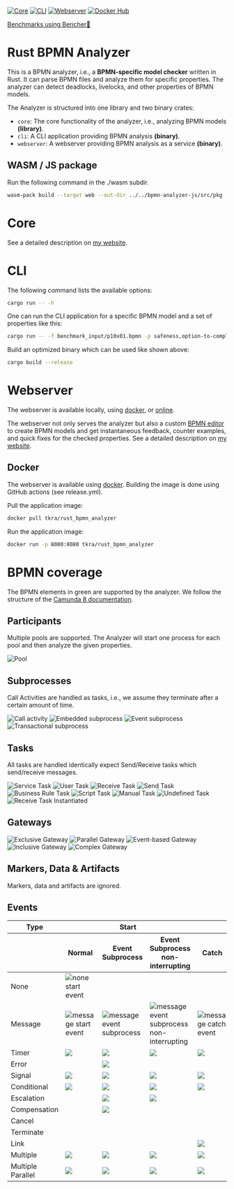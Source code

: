 [![Core](https://github.com/timKraeuter/rust_bpmn_analyzer/actions/workflows/core.yml/badge.svg)](https://github.com/timKraeuter/rust_bpmn_analyzer/actions/workflows/core.yml)
[![CLI](https://github.com/timKraeuter/rust_bpmn_analyzer/actions/workflows/cli.yml/badge.svg)](https://github.com/timKraeuter/rust_bpmn_analyzer/actions/workflows/cli.yml)
[![Webserver](https://github.com/timKraeuter/rust_bpmn_analyzer/actions/workflows/webserver.yml/badge.svg)](https://github.com/timKraeuter/rust_bpmn_analyzer/actions/workflows/webserver.yml)
[![Docker Hub](https://img.shields.io/docker/pulls/tkra/rust_bpmn_analyzer)](https://hub.docker.com/r/tkra/rust_bpmn_analyzer)


[Benchmarks using Bencher🐰](https://bencher.dev/console/projects/rust-bpmn-analyzer/perf)

# Rust BPMN Analyzer

This is a BPMN analyzer, i.e., a **BPMN-specific model checker** written in Rust. It can parse BPMN files and analyze them for
specific properties. The analyzer can detect deadlocks, livelocks, and other properties of
BPMN models.

The Analyzer is structured into one library and two binary crates:
- `core`: The core functionality of the analyzer, i.e., analyzing BPMN models **(library)**.
- `cli`: A CLI application providing BPMN analysis **(binary)**.
- `webserver`: A webserver providing BPMN analysis as a service **(binary)**.



## WASM / JS package

Run the following command in the ./wasm subdir.

```bash
wasm-pack build --target web --out-dir ../../bpmn-analyzer-js/src/pkg
```

# Core

See a detailed description on [my website](https://timkraeuter.com//rust-bpmn-analyzer/).

# CLI
The following command lists the available options:
```bash
cargo run -- -h
```
One can run the CLI application for a specific BPMN model and a set of properties like this:
```bash
cargo run -- -f benchmark_input/p10x01.bpmn -p safeness,option-to-complete,proper-completion,no-dead-activities
```

Build an optimized binary which can be used like shown above:
```bash
cargo build --release
```

# Webserver
The webserver is available locally, using [docker](https://hub.docker.com/r/tkra/rust_bpmn_analyzer), or [online](https://bpm-2024.whitefield-c9fed487.northeurope.azurecontainerapps.io/).

The webserver not only serves the analyzer but also a custom [BPMN editor](https://github.com/timKraeuter/bpmn-analyzer-js) to create BPMN models and get instantaneous feedback, counter examples, and quick fixes for the checked properties.
See a detailed description on [my website](https://timkraeuter.com//rust-bpmn-analyzer/).

## Docker

The webserver is available using [docker](https://hub.docker.com/r/tkra/rust_bpmn_analyzer).
Building the image is done using GitHub actions (see release.yml).

Pull the application image:
```bash
docker pull tkra/rust_bpmn_analyzer
```

Run the application image:
```bash
docker run -p 8080:8080 tkra/rust_bpmn_analyzer
```

# BPMN coverage

The BPMN elements in green are supported by the analyzer. We follow the structure of
the [Camunda 8 documentation](https://docs.camunda.io/docs/components/modeler/bpmn/bpmn-coverage/).

## Participants

Multiple pools are supported. The Analyzer will start one process for each pool and then analyze the
given properties.

![Pool](./documentation/assets/bpmn-symbols/pool.svg)

## Subprocesses

Call Activities are handled as tasks, i.e., we assume they terminate after a certain amount of time.

![Call activity](./documentation/assets/bpmn-symbols/call-activity.svg)
![Embedded subprocess](./documentation/assets/bpmn-symbols/embedded-subprocess.svg)
![Event subprocess](./documentation/assets/bpmn-symbols/event-subprocess.svg)
![Transactional subprocess](./documentation/assets/bpmn-symbols/transactional-subprocess.svg)

## Tasks

All tasks are handled identically expect Send/Receive tasks which send/receive messages.

![Service Task](./documentation/assets/bpmn-symbols/service-task.svg)
![User Task](./documentation/assets/bpmn-symbols/user-task.svg)
![Receive Task](./documentation/assets/bpmn-symbols/receive-task.svg)
![Send Task](./documentation/assets/bpmn-symbols/send-task.svg)
![Business Rule Task](./documentation/assets/bpmn-symbols/business-rule-task.svg)
![Script Task](./documentation/assets/bpmn-symbols/script-task.svg)
![Manual Task](./documentation/assets/bpmn-symbols/manual-task.svg)
![Undefined Task](./documentation/assets/bpmn-symbols/undefined-task.svg)
![Receive Task Instantiated](./documentation/assets/bpmn-symbols/receive-task-instantiated.svg)

## Gateways

![Exclusive Gateway](./documentation/assets/bpmn-symbols/exclusive-gateway.svg)
![Parallel Gateway](./documentation/assets/bpmn-symbols/parallel-gateway.svg)
![Event-based Gateway](./documentation/assets/bpmn-symbols/event-based-gateway.svg)
![Inclusive Gateway](./documentation/assets/bpmn-symbols/inclusive-gateway.svg)
![Complex Gateway](./documentation/assets/bpmn-symbols/complex-gateway.svg)

## Markers, Data & Artifacts

Markers, data and artifacts are ignored.

## Events

<table>
  <thead>
      <tr>
        <th>Type</th>
        <th colspan="3">Start</th>
        <th colspan="4">Intermediate</th>
        <th>End</th>
      </tr>
      <tr>
        <th></th>
        <th>Normal</th>
        <th>Event Subprocess</th>
        <th>Event Subprocess non-interrupting</th>
        <th>Catch</th>
        <th>Boundary</th>
        <th>Boundary non-interrupting</th>
        <th>Throw</th>
        <th></th>
      </tr>
  </thead>
  <tbody>
    <tr>
        <td>
            None
        </td>
        <td>
            <img src="./documentation/assets/bpmn-symbols/none-start-event.svg" alt="none start event" />
        </td>
        <td></td>
        <td></td>
        <td></td>
        <td></td>
        <td></td>
        <td>
            <img src="./documentation/assets/bpmn-symbols/none-throw-event.svg" alt="none throw event"/>
        </td>
        <td>
            <img src="./documentation/assets/bpmn-symbols/none-end-event.svg" alt="none end event"/>
        </td>
    </tr>
    <tr>
        <td>
            Message
        </td>
        <td>
            <img src="./documentation/assets/bpmn-symbols/message-start-event.svg" alt="message start event"/>
        </td>
        <td>
            <img src="./documentation/assets/bpmn-symbols/message-event-subprocess.svg" alt="message event subprocess"/>
        </td>
        <td>
            <img src="./documentation/assets/bpmn-symbols/message-event-subprocess-non-interrupting.svg" alt="message event subprocess non-interrupting"/>
        </td>
        <td>
            <img src="./documentation/assets/bpmn-symbols/message-catch-event.svg" alt="message catch event"/>
        </td>
        <td>
            <img src="./documentation/assets/bpmn-symbols/message-boundary-event.svg" alt="message boundary event"/>
        </td>
        <td>
            <img src="./documentation/assets/bpmn-symbols/message-boundary-event-non-interrupting.svg" alt="message boundary event non-interrupting"/>
        </td>
        <td>
            <img src="./documentation/assets/bpmn-symbols/message-throw-event.svg" alt="message throw event"/>
        </td>
        <td>
            <img src="./documentation/assets/bpmn-symbols/message-end-event.svg" alt="message end event"/>
        </td>
    </tr>
    <tr>
        <td>
            Timer
        </td>
        <td>
            <img src="./documentation/assets/bpmn-symbols/timer-start-event.svg" />
        </td>
        <td>
            <img src="./documentation/assets/bpmn-symbols/timer-event-subprocess.svg" />
        </td>
        <td>
            <img src="./documentation/assets/bpmn-symbols/timer-event-subprocess-non-interrupting.svg" />
        </td>
        <td>
            <img src="./documentation/assets/bpmn-symbols/timer-catch-event.svg"/>
        </td>
        <td>
            <img src="./documentation/assets/bpmn-symbols/timer-boundary-event.svg" />
        </td>
        <td>
            <img src="./documentation/assets/bpmn-symbols/timer-boundary-event-non-interrupting.svg" />
        </td>
        <td></td>
        <td></td>
    </tr>
    <tr>
        <td>
            Error
        </td>
        <td></td>
        <td>
            <img src="./documentation/assets/bpmn-symbols/error-event-subprocess.svg" />
        </td>
        <td></td>
        <td></td>
        <td>
            <img src="./documentation/assets/bpmn-symbols/error-boundary-event.svg" />
        </td>
        <td></td>
        <td></td>
        <td>
            <img src="./documentation/assets/bpmn-symbols/error-end-event.svg" />
        </td>
    </tr>
    <tr>
        <td>
            Signal
        </td>
        <td>
            <img src="./documentation/assets/bpmn-symbols/signal-start-event.svg" />
        </td>
        <td>
            <img src="./documentation/assets/bpmn-symbols/signal-event-subprocess.svg" />
        </td>
        <td>
            <img src="./documentation/assets/bpmn-symbols/signal-event-subprocess-non-interrupting.svg" />
        </td>
        <td>
            <img src="./documentation/assets/bpmn-symbols/signal-catch-event.svg" />
        </td>
        <td>
            <img src="./documentation/assets/bpmn-symbols/signal-boundary-event.svg" />
        </td>
        <td>
            <img src="./documentation/assets/bpmn-symbols/signal-boundary-event-non-interrupting.svg" />
        </td>
        <td>
            <img src="./documentation/assets/bpmn-symbols/signal-throw-event.svg" />
        </td>
        <td>
            <img src="./documentation/assets/bpmn-symbols/signal-end-event.svg" />
        </td>
    </tr>
    <tr>
        <td>
            Conditional
        </td>
        <td>
            <img src="./documentation/assets/bpmn-symbols/conditional-start-event.svg" />
        </td>
        <td>
            <img src="./documentation/assets/bpmn-symbols/conditional-event-subprocess.svg" />
        </td>
        <td>
            <img src="./documentation/assets/bpmn-symbols/conditional-event-subprocess-non-interrupting.svg" />
        </td>
        <td>
            <img src="./documentation/assets/bpmn-symbols/conditional-catch-event.svg" />
        </td>
        <td>
            <img src="./documentation/assets/bpmn-symbols/conditional-boundary-event.svg" />
        </td>
        <td>
            <img src="./documentation/assets/bpmn-symbols/conditional-boundary-event-non-interrupting.svg" />
        </td>
        <td></td>
        <td></td>
    </tr>
    <tr>
        <td>
            Escalation
        </td>
        <td></td>
        <td>
            <img src="./documentation/assets/bpmn-symbols/escalation-event-subprocess.svg" />
        </td>
        <td>
            <img src="./documentation/assets/bpmn-symbols/escalation-event-subprocess-non-interrupting.svg" />
        </td>
        <td></td>
        <td>
            <img src="./documentation/assets/bpmn-symbols/escalation-boundary-event.svg" />
        </td>
        <td>
            <img src="./documentation/assets/bpmn-symbols/escalation-boundary-event-non-interrupting.svg" />
        </td>
        <td>
            <img src="./documentation/assets/bpmn-symbols/escalation-throw-event.svg" />
        </td>
        <td>
            <img src="./documentation/assets/bpmn-symbols/escalation-end-event.svg" />
        </td>
    </tr>
    <tr>
        <td>
            Compensation
        </td>
        <td></td>
        <td>
            <img src="./documentation/assets/bpmn-symbols/compensation-event-subprocess.svg" />
        </td>
        <td></td>
        <td></td>
        <td>
            <img src="./documentation/assets/bpmn-symbols/compensation-boundary-event.svg" />
        </td>
        <td></td>
        <td>
            <img src="./documentation/assets/bpmn-symbols/compensation-throw-event.svg" />
        </td>
        <td>
            <img src="./documentation/assets/bpmn-symbols/compensation-end-event.svg" />
        </td>
    </tr>
    <tr>
        <td>
            Cancel
        </td>
        <td></td>
        <td></td>
        <td></td>
        <td></td>
        <td>
            <img src="./documentation/assets/bpmn-symbols/cancel-boundary-event.svg" />
        </td>
        <td></td>
        <td></td>
        <td>
            <img src="./documentation/assets/bpmn-symbols/cancel-end-event.svg" />
        </td>
    </tr>
    <tr>
        <td>
            Terminate
        </td>
        <td></td>
        <td></td>
        <td></td>
        <td></td>
        <td></td>
        <td></td>
        <td></td>
        <td>
            <img src="./documentation/assets/bpmn-symbols/termination-end-event.svg" />
        </td>
    </tr>
    <tr>
        <td>
            Link
        </td>
        <td></td>
        <td></td>
        <td></td>
        <td>
            <img src="./documentation/assets/bpmn-symbols/link-catch-event.svg"/>
        </td>
        <td></td>
        <td></td>
        <td>
            <img src="./documentation/assets/bpmn-symbols/link-throw-event.svg"/>
        </td>
        <td></td>
    </tr>
    <tr>
        <td>
            Multiple
        </td>
        <td>
            <img src="./documentation/assets/bpmn-symbols/multiple-start-event.svg" />
        </td>
        <td>
            <img src="./documentation/assets/bpmn-symbols/multiple-event-subprocess.svg" />
        </td>
        <td>
            <img src="./documentation/assets/bpmn-symbols/multiple-boundary-event-non-interrupting.svg" />
        </td>
        <td>
            <img src="./documentation/assets/bpmn-symbols/multiple-catch-event.svg" />
        </td>
        <td>
            <img src="./documentation/assets/bpmn-symbols/multiple-boundary-event.svg" />
        </td>
        <td>
            <img src="./documentation/assets/bpmn-symbols/multiple-boundary-event-non-interrupting.svg" />
        </td>
        <td>
            <img src="./documentation/assets/bpmn-symbols/multiple-throw-event.svg" />
        </td>
        <td>
            <img src="./documentation/assets/bpmn-symbols/multiple-end-event.svg" />
        </td>
    </tr>
    <tr>
        <td>
            Multiple Parallel
        </td>
        <td>
            <img src="./documentation/assets/bpmn-symbols/multiple-parallel-start-event.svg" />
        </td>
        <td>
            <img src="./documentation/assets/bpmn-symbols/multiple-parallel-event-subprocess.svg" />
        </td>
        <td>
            <img src="./documentation/assets/bpmn-symbols/multiple-parallel-boundary-event-non-interrupting.svg" />
        </td>
        <td>
            <img src="./documentation/assets/bpmn-symbols/multiple-parallel-catch-event.svg" />
        </td>
        <td>
            <img src="./documentation/assets/bpmn-symbols/multiple-parallel-boundary-event.svg" />
        </td>
        <td>
            <img src="./documentation/assets/bpmn-symbols/multiple-parallel-boundary-event-non-interrupting.svg" />
        </td>
        <td></td>
        <td></td>
    </tr>

  </tbody>
</table>